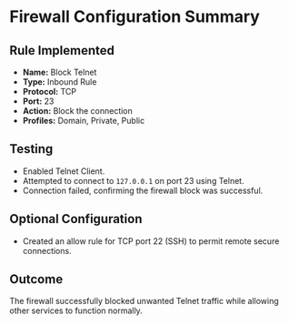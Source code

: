 # Firewall Configuration Summary

## Rule Implemented
- **Name:** Block Telnet
- **Type:** Inbound Rule
- **Protocol:** TCP
- **Port:** 23
- **Action:** Block the connection
- **Profiles:** Domain, Private, Public

## Testing
- Enabled Telnet Client.
- Attempted to connect to `127.0.0.1` on port 23 using Telnet.
- Connection failed, confirming the firewall block was successful.

## Optional Configuration
- Created an allow rule for TCP port 22 (SSH) to permit remote secure connections.

## Outcome
The firewall successfully blocked unwanted Telnet traffic while allowing other services to function normally.
